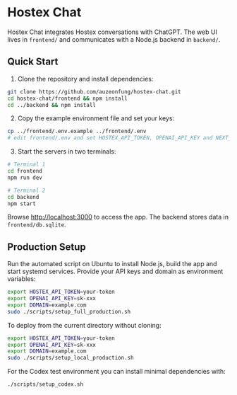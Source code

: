 # Hostex Chat

Hostex Chat integrates Hostex conversations with ChatGPT. The web UI lives in `frontend/` and communicates with a Node.js backend in `backend/`.

## Quick Start

1. Clone the repository and install dependencies:

```bash
git clone https://github.com/auzeonfung/hostex-chat.git
cd hostex-chat/frontend && npm install
cd ../backend && npm install
```

2. Copy the example environment file and set your keys:

```bash
cp ../frontend/.env.example ../frontend/.env
# edit frontend/.env and set HOSTEX_API_TOKEN, OPENAI_API_KEY and NEXT_PUBLIC_BACKEND_URL
```

3. Start the servers in two terminals:

```bash
# Terminal 1
cd frontend
npm run dev

# Terminal 2
cd backend
npm start
```

Browse <http://localhost:3000> to access the app. The backend stores data in `frontend/db.sqlite`.

## Production Setup

Run the automated script on Ubuntu to install Node.js, build the app and start systemd services. Provide your API keys and domain as environment variables:

```bash
export HOSTEX_API_TOKEN=your-token
export OPENAI_API_KEY=sk-xxx
export DOMAIN=example.com
sudo ./scripts/setup_full_production.sh
```

To deploy from the current directory without cloning:

```bash
export HOSTEX_API_TOKEN=your-token
export OPENAI_API_KEY=sk-xxx
export DOMAIN=example.com
sudo ./scripts/setup_local_production.sh
```

For the Codex test environment you can install minimal dependencies with:

```bash
./scripts/setup_codex.sh
```
